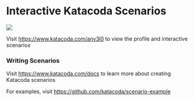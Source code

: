 # Interactive Katacoda Scenarios

[![](http://shields.katacoda.com/katacoda/any3l0/count.svg)](https://www.katacoda.com/any3l0 "Get your profile on Katacoda.com")

Visit https://www.katacoda.com/any3l0 to view the profile and interactive scenarios

### Writing Scenarios
Visit https://www.katacoda.com/docs to learn more about creating Katacoda scenarios

For examples, visit https://github.com/katacoda/scenario-example
